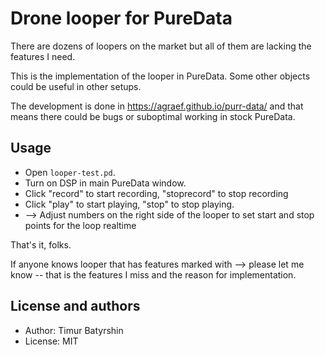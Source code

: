 # Drone looper for PureData

There are dozens of loopers on the market but all of them are lacking the features I need.

This is the implementation of the looper in PureData.
Some other objects could be useful in other setups.

The development is done in https://agraef.github.io/purr-data/ and that means there could be bugs or suboptimal working in stock PureData.

## Usage

* Open `looper-test.pd`.
* Turn on DSP in main PureData window.
* Click "record" to start recording, "stoprecord" to stop recording
* Click "play" to start playing, "stop" to stop playing.
* --> Adjust numbers on the right side of the looper to set start and stop points for the loop realtime

That's it, folks.

If anyone knows looper that has features marked with --> please let me know -- that is the features I miss and the reason for implementation.


## License and authors

* Author: Timur Batyrshin
* License: MIT
